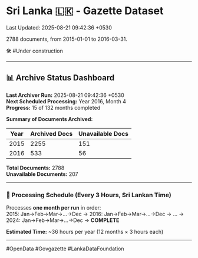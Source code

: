 # Sri Lanka 🇱🇰 - Gazette Dataset

Last Updated: 2025-08-21 09:42:36 +0530

2788 documents, from 2015-01-01 to 2016-03-31.

🛠️ #Under construction

---

## 📊 Archive Status Dashboard

**Last Archiver Run:** 2025-08-21 09:42:36 +0530  
**Next Scheduled Processing:** Year 2016, Month 4  
**Progress:** 15 of 132 months completed

**Summary of Documents Archived:**

| Year | Archived Docs | Unavailable Docs |
|------|---------------|-----------------|
| 2015 | 2255 | 151 |
| 2016 | 533 | 56 |

**Total Documents:** 2788  
**Unavailable Documents:** 207 

---

### 🔄 Processing Schedule (Every 3 Hours, Sri Lankan Time)
Processes **one month per run** in order:  
2015: Jan→Feb→Mar→...→Dec → 2016: Jan→Feb→Mar→...→Dec → ... → 2024: Jan→Feb→Mar→...→Dec → **COMPLETE**

**Estimated Time:** ~36 hours per year (12 months × 3 hours each)

---
#OpenData #Govgazette #LankaDataFoundation
